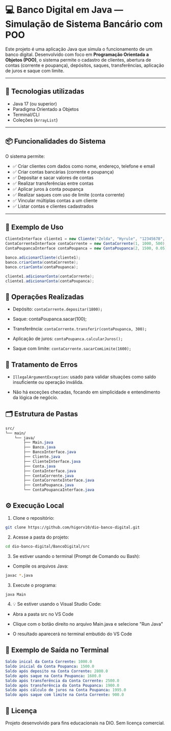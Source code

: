 # 💻 Banco Digital em Java — Simulação de Sistema Bancário com POO

Este projeto é uma aplicação Java que simula o funcionamento de um banco digital. Desenvolvido com foco em **Programação Orientada a Objetos (POO)**, o sistema permite o cadastro de clientes, abertura de contas (corrente e poupança), depósitos, saques, transferências, aplicação de juros e saque com limite.

---

## 🚀 Tecnologias utilizadas

- Java 17 (ou superior)
- Paradigma Orientado a Objetos
- Terminal/CLI
- Coleções (`ArrayList`)

---

## 📦 Funcionalidades do Sistema

O sistema permite:

- ✅ Criar clientes com dados como nome, endereço, telefone e email
- ✅ Criar contas bancárias (corrente e poupança)
- ✅ Depositar e sacar valores de contas
- ✅ Realizar transferências entre contas
- ✅ Aplicar juros à conta poupança
- ✅ Realizar saques com uso de limite (conta corrente)
- ✅ Vincular múltiplas contas a um cliente
- ✅ Listar contas e clientes cadastrados

---

## 📌 Exemplo de Uso

```java
ClienteInterface cliente1 = new Cliente("Zelda", "Hyrule", "12345678", "zelda@gmail.com");
ContaCorrenteInterface contaCorrente = new ContaCorrente(1, 1000, 500);
ContaPoupancaInterface contaPoupanca = new ContaPoupanca(2, 1500, 0.05);

banco.adicionarCliente(cliente1);
banco.criarConta(contaCorrente);
banco.criarConta(contaPoupanca);

cliente1.adicionarConta(contaCorrente);
cliente1.adicionarConta(contaPoupanca);
```

## 🧾 Operações Realizadas

  - Depósito: `contaCorrente.depositar(1800);`

  - Saque: contaPoupanca.sacar(100);

  - Transferência: `contaCorrente.transferir(contaPoupanca, 300);`

  - Aplicação de juros: `contaPoupanca.calcularJuros();`

  - Saque com limite: `contaCorrente.sacarComLimite(1600);`

## 🔐 Tratamento de Erros

  - `IllegalArgumentException`: usado para validar situações como saldo insuficiente ou operação inválida.

  - Não há exceções checadas, focando em simplicidade e entendimento da lógica de negócio.

## 🗂️ Estrutura de Pastas
```css
src/
└── main/
    └── java/
        ├── Main.java
        ├── Banco.java
        ├── BancoInterface.java
        ├── Cliente.java
        ├── ClienteInterface.java
        ├── Conta.java
        ├── ContaInterface.java
        ├── ContaCorrente.java
        ├── ContaCorrenteInterface.java
        ├── ContaPoupanca.java
        └── ContaPoupancaInterface.java
```

## ⚙️ Execução Local

1. Clone o repositório:

```bash
git clone https://github.com/higorv10/dio-banco-digital.git
```

2. Acesse a pasta do projeto:

```bash
cd dio-banco-digital/BancoDigital/src
```

3. Se estiver usando o terminal (Prompt de Comando ou Bash):

- Compile os arquivos Java:

```bash
javac *.java
```

3. Execute o programa:

```bash
java Main
```

4. 💡 Se estiver usando o Visual Studio Code:

  - Abra a pasta src no VS Code

  - Clique com o botão direito no arquivo Main.java e selecione "Run Java"

  - O resultado aparecerá no terminal embutido do VS Code

## 📸 Exemplo de Saída no Terminal
```yaml
Saldo inical da Conta Corrente: 1000.0
Saldo inicial da Conta Poupanca: 1500.0
Saldo após deposito na Conta Corrente: 2800.0
Saldo após saque na Conta Poupanca: 1600.0
Saldo após transferência da Conta Corrente: 2500.0
Saldo após transferência da Conta Poupanca: 1900.0
Saldo após cálculo de juros na Conta Poupanca: 1995.0
Saldo após saque com limite na Conta Corrente: 900.0
```

## 📄 Licença
Projeto desenvolvido para fins educacionais na DIO. Sem licença comercial.
